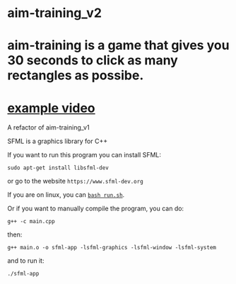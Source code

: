# aim-training_v2
# aim-training is a game that gives you 30 seconds to click as many rectangles as possibe.
# [example video](https://www.youtube.com/watch?v=rjJxVvve58c)
A refactor of aim-training_v1

SFML is a graphics library for C++

If you want to run this program you can install SFML:

```sudo apt-get install libsfml-dev```

or go to the website ```https://www.sfml-dev.org```

If you are on linux, you can [```bash run.sh```](https://github.com/g-jensen/aim-training_v2/blob/main/run.sh).

Or if you want to manually compile the program, you can do:

```g++ -c main.cpp```

then:

```g++ main.o -o sfml-app -lsfml-graphics -lsfml-window -lsfml-system```

and to run it:

```./sfml-app```
